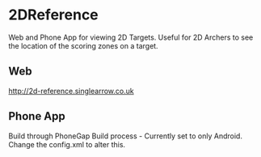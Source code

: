 # 2DReference

Web and Phone App for viewing 2D Targets. Useful for 2D Archers to see the location of the scoring zones on a target.

## Web

http://2d-reference.singlearrow.co.uk

## Phone App

Build through PhoneGap Build process - Currently set to only Android. Change the config.xml to alter this.
